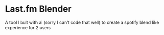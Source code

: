 # Last.fm Blender
A tool I bult with ai (sorry I can't code that well) to create a spotify blend like experience for 2 users
